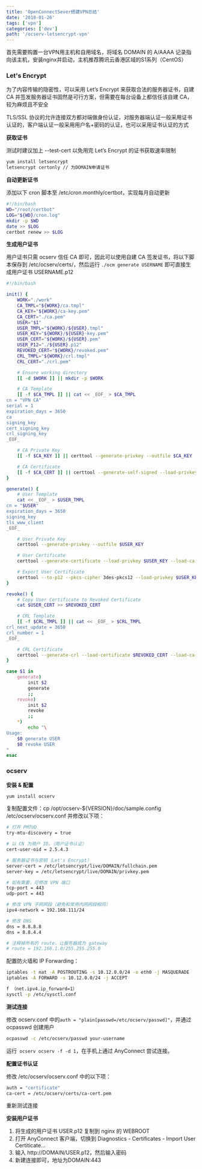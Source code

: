 ```yaml
---
title: 'OpenConnectSever搭建VPN总结'
date: '2018-01-26'
tags: ['vpn']
categories: ['dev']
path: '/ocserv-letsencrypt-vpn'
---
```


首先需要购置一台VPN用主机和自用域名，将域名 DOMAIN 的 A/AAAA 记录指向该主机，安装nginx并启动，主机推荐腾讯云香港区域的S1系列（CentOS）

### Let's Encrypt

为了内容传输的隐密性，可以采用 Let’s Encrypt 来获取合法的服务器证书，自建 CA 并签发服务器证书固然是可行方案，但需要在每台设备上都信任该自建 CA，较为麻烦且不安全

TLS/SSL 协议的允许连接双方都对端做身份认证，对服务器端认证一般采用证书认证的，客户端认证一般采用用户名+密码的认证，也可以采用证书认证的方式

**获取证书**

测试时建议加上 --test-cert 以免用完 Let’s Encrypt 的证书获取速率限制

```bash
yum install letsencrypt
letsencrypt certonly // 为DOMAIN申请证书
```

**自动更新证书**

添加以下 cron 脚本至 /etc/cron.monthly/certbot，实现每月自动更新

```bash
#!/bin/bash
WD="/root/certbot"
LOG="${WD}/cron.log"
mkdir -p $WD
date >> $LOG
certbot renew >> $LOG
```

**生成用户证书**

用户证书只需 ocserv 信任 CA 即可，因此可以使用自建 CA 签发证书，将以下脚本保存到 /etc/ocserv/certs/，然后运行 ```./ocm generate USERNAME``` 即可直接生成用户证书 USERNAME.p12

```bash
#!/bin/bash

init() {
    WORK="./work"
    CA_TMPL="${WORK}/ca.tmpl"
    CA_KEY="${WORK}/ca-key.pem"
    CA_CERT="./ca.pem"
    USER="$1"
    USER_TMPL="${WORK}/${USER}.tmpl"
    USER_KEY="${WORK}/${USER}-key.pem"
    USER_CERT="${WORK}/${USER}.pem"
    USER_P12="./${USER}.p12"
    REVOKED_CERT="${WORK}/revoked.pem"
    CRL_TMPL="${WORK}/crl.tmpl"
    CRL_CERT="./crl.pem"

    # Ensure working directory
    [[ -d $WORK ]] || mkdir -p $WORK

    # CA Template
    [[ -f $CA_TMPL ]] || cat << _EOF_ > $CA_TMPL
cn = "VPN CA"
serial = 1
expiration_days = 3650
ca
signing_key
cert_signing_key
crl_signing_key
_EOF_

    # CA Private Key
    [[ -f $CA_KEY ]] || certtool --generate-privkey --outfile $CA_KEY

    # CA Certificate
    [[ -f $CA_CERT ]] || certtool --generate-self-signed --load-privkey $CA_KEY --template $CA_TMPL --outfile $CA_CERT
}

generate() {
    # User Template
    cat << _EOF_ > $USER_TMPL
cn = "$USER"
expiration_days = 3650
signing_key
tls_www_client
_EOF_

    # User Private Key
    certtool --generate-privkey --outfile $USER_KEY

    # User Certificate
    certtool --generate-certificate --load-privkey $USER_KEY --load-ca-certificate $CA_CERT --load-ca-privkey $CA_KEY --template $USER_TMPL --outfile $USER_CERT

    # Export User Certificate
    certtool --to-p12 --pkcs-cipher 3des-pkcs12 --load-privkey $USER_KEY --load-certificate $USER_CERT --outfile $USER_P12 --outder
}

revoke() {
    # Copy User Certificate to Revoked Certificate
    cat $USER_CERT >> $REVOKED_CERT

    # CRL Template
    [[ -f $CRL_TMPL ]] || cat << _EOF_ > $CRL_TMPL
crl_next_update = 3650
crl_number = 1
_EOF_

    # CRL Certificate
    certtool --generate-crl --load-certificate $REVOKED_CERT --load-ca-privkey $CA_KEY --load-ca-certificate $CA_CERT --template $CRL_TMPL --outfile $CRL_CERT
}

case $1 in
    generate)
        init $2
        generate
        ;;
    revoke)
        init $2
        revoke
        ;;
    *)
        echo "\
Usage:
    $0 generate USER
    $0 revoke USER
"
esac
```

### ocserv

**安装 & 配置**

```bash
yum install ocserv
```

复制配置文件：cp /opt/ocserv-${VERSION}/doc/sample.config /etc/ocserv/ocserv.conf
并修改以下项：

```bash
# 打开 PMTUD
try-mtu-discovery = true

# 以 CN 为用户 ID。（用户证书认证）
cert-user-oid = 2.5.4.3

# 服务器证书与密钥（Let's Encrypt）
server-cert = /etc/letsencrypt/live/DOMAIN/fullchain.pem
server-key = /etc/letsencrypt/live/DOMAIN/privkey.pem

# 如有需要，可修改 VPN 端口
tcp-port = 443
udp-port = 443

# 修改 VPN 子网网段（避免和常用内网网段相同）
ipv4-network = 192.168.111/24

# 修改 DNS
dns = 8.8.8.8
dns = 8.8.4.4

# 注释掉所有的 route，让服务器成为 gateway
# route = 192.168.1.0/255.255.255.0
```

配置防火墙和 IP Forwarding：

```bash
iptables -t nat -A POSTROUTING -s 10.12.0.0/24 -o eth0 -j MASQUERADE
iptables -A FORWARD -s 10.12.0.0/24 -j ACCEPT

f （net.ipv4.ip_forward=1）
sysctl -p /etc/sysctl.conf
```

**测试连接**

修改 ocserv.conf 中的```auth = "plain[passwd=/etc/ocserv/passwd]"```，并通过 ocpasswd 创建用户

```bash
ocpasswd -c /etc/ocserv/passwd your-username
```


运行``` ocserv ocserv -f -d 1```，在手机上通过 AnyConnect 尝试连接。

**配置证书认证**

修改 /etc/ocserv/ocserv.conf 中的以下项：

```bash
auth = "certificate"
ca-cert = /etc/ocserv/certs/ca-cert.pem
```

重新测试连接

**安装用户证书**

1. 将生成的用户证书 USER.p12 复制到 nginx 的 WEBROOT
2. 打开 AnyConnect 客户端，切换到 Diagnostics - Certificates - Import User Certiticate…
3. 输入 http://DOMAIN/USER.p12，然后输入密码
4. 新建连接即可，地址为DOMAIN:443